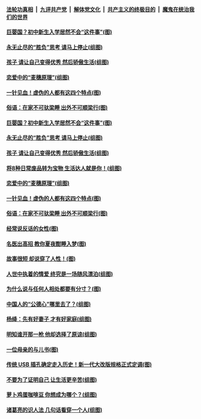 ####  [法轮功真相](../../../../basic/blob/master/README.md?t=09071839) &nbsp;|&nbsp; [九评共产党](../../../../9ping.md/blob/master/README.md?t=09071839) &nbsp;|&nbsp; [解体党文化](../../../../jtdwh.md/blob/master/README.md?t=09071839)  &nbsp;|&nbsp; [共产主义的终极目的](../../../../gczydzjmd.md/blob/master/README.md?t=09071839) &nbsp;|&nbsp; [魔鬼在统治我们的世界](../../../../mgztzwmdsj.md/blob/master/README.md?t=09071839) 

#### [巨婴国？初中新生入学居然不会“这件事”(图)](../pages/p8/906524.md?t=09071839) 

#### [永无止尽的“胜负”思考 请马上停止(组图)](../pages/p8/906502.md?t=09071839) 

#### [孩子 请让自己变得优秀 然后骄傲生活(组图)](../pages/p8/896306.md?t=09071839) 

#### [恋爱中的“麦穗原理”(组图)](../pages/p8/906084.md?t=09071839) 

#### [一针见血！虚伪的人都有这四个特点(图)](../pages/p8/906298.md?t=09071839) 

#### [俗语：在家不可驮梁睡 出外不可顺梁行(图)](../pages/p8/906381.md?t=09071839) 

#### [巨婴国？初中新生入学居然不会“这件事”(图)](../pages/p8/906524.md?t=09071839) 

#### [永无止尽的“胜负”思考 请马上停止(组图)](../pages/p8/906502.md?t=09071839) 

#### [孩子 请让自己变得优秀 然后骄傲生活(组图)](../pages/p8/896306.md?t=09071839) 

#### [将8种日常废品转为宝物 生活达人就是你！(组图)](../pages/p8/906396.md?t=09071839) 

#### [恋爱中的“麦穗原理”(组图)](../pages/p8/906084.md?t=09071839) 

#### [一针见血！虚伪的人都有这四个特点(图)](../pages/p8/906298.md?t=09071839) 

#### [俗语：在家不可驮梁睡 出外不可顺梁行(图)](../pages/p8/906381.md?t=09071839) 

#### [经常说反话的女性(图)](../pages/p8/906289.md?t=09071839) 

#### [名医出高招 教你夏夜酣睡入梦(图)](../pages/p8/905220.md?t=09071839) 

#### [故事很短 却说穿了人性！(图)](../pages/p8/905475.md?t=09071839) 

#### [人世中执着的情爱 终究是一场随风漂泊(组图)](../pages/p8/906143.md?t=09071839) 

#### [为什么说与任何人相处都要有分寸？(图)](../pages/p8/906052.md?t=09071839) 

#### [中国人的“公德心”哪里去了？(组图)](../pages/p8/906244.md?t=09071839) 

#### [杨绛：先有好妻子 才有好家庭(组图)](../pages/p8/905468.md?t=09071839) 

#### [明知谁开那一枪 他却选择了原谅(组图)](../pages/p8/906029.md?t=09071839) 

#### [一位母亲的与儿书(图)](../pages/p8/905222.md?t=09071839) 

#### [传统 USB 插孔确定走入历史！新一代大改版规格正式定调(图)](../pages/p8/906163.md?t=09071839) 

#### [不要为了证明自己 让生活更辛苦(组图)](../pages/p8/906055.md?t=09071839) 

#### [萝卜鸡蛋咖啡豆 你想成为哪个？(组图)](../pages/p8/905878.md?t=09071839) 

#### [诸葛亮的识人法 几句话看穿一个人(组图)](../pages/p8/906117.md?t=09071839) 


